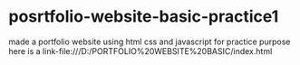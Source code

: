 # posrtfolio-website-basic-practice1
made a portfolio website using html css and javascript for practice purpose
here is a link-file:///D:/PORTFOLIO%20WEBSITE%20BASIC/index.html
